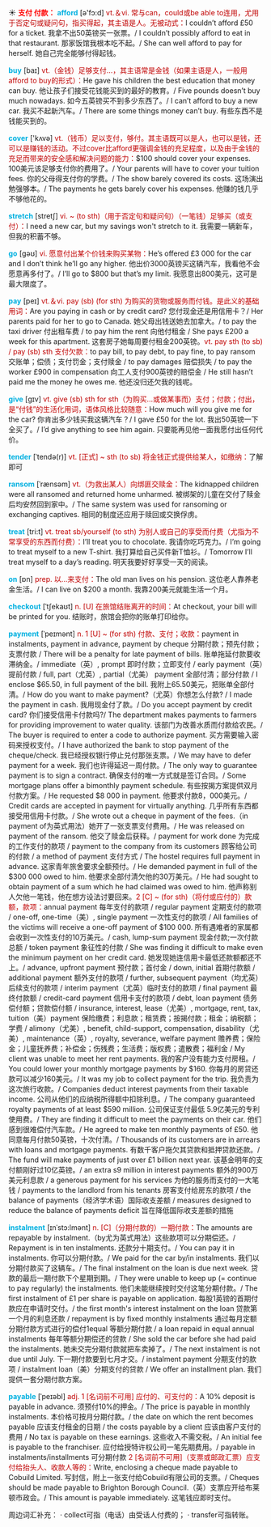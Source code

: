 ☀ <font color="red">**支付 付款：**</font>
<font color="sky blue">**afford**</font> [ə'fɔ:d] 
<font color="#c00000">vt.＆vi. 常与can，could或be able to连用，尤用于否定句或疑问句，指买得起，其主语是人。无被动式：</font>I couldn’t afford £50 for a ticket. 我拿不出50英镑买一张票。/ I couldn’t possibly afford to eat in that restaurant. 那家饭馆我根本吃不起。/ She can well afford to pay for herself. 她自己完全能够付得起钱。

<font color="sky blue">**buy**</font> [baɪ] 
<font color="#c00000">vt.（金钱）足够支付…，其主语常是金钱（如果主语是人，一般用afford to buy的形式）：</font>He gave his children the best education that money can buy. 他让孩子们接受花钱能买到的最好的教育。/ Five pounds doesn’t buy much nowadays. 如今五英镑买不到多少东西了。/ I can’t afford to buy a new car. 我买不起新汽车。/ There are some things money can’t buy. 有些东西不是钱能买到的。

<font color="sky blue">**cover**</font> ['kʌvə] 
<font color="#c00000">vt.（钱币）足以支付，够付。其主语既可以是人，也可以是钱，还可以是赚钱的活动。不过cover比afford更强调金钱的充足程度，以及由于金钱的充足而带来的安全感和解决问题的能力：</font>$100 should cover your expenses. 100美元该足够支付你的费用了。/ Your parents will have to cover your tuition fees. 你的父母得支付你的学费。/ The show barely covered its costs. 这场演出勉强够本。/ The payments he gets barely cover his expenses. 他赚的钱几乎不够他花的。
       
<font color="sky blue">**stretch**</font> [stretʃ]
<font color="#c00000">vi. ~ (to sth)（用于否定句和疑问句）（一笔钱）足够买（或支付）：</font>I need a new car, but my savings won't stretch to it. 我需要一辆新车，但我的积蓄不够。

<font color="sky blue">**go**</font> [ɡəʊ] 
<font color="#c00000">vi. 愿意付出某个价钱来购买某物：</font>He’s offered £3 000 for the car and I don’t think he’ll go any higher. 他出价3000英镑买这辆汽车，我看他不会愿意再多付了。/ I’ll go to $800 but that’s my limit. 我愿意出800美元，这可是最大限度了。

<font color="sky blue">**pay**</font> [peɪ] 
<font color="#c00000">vt.＆vi. pay (sb) (for sth) 为购买的货物或服务而付钱。是此义的基础用词：</font>Are you paying in cash or by credit card? 您付现金还是用信用卡？/ Her parents paid for her to go to Canada. 她父母出钱送她去加拿大。/ to pay the taxi driver 付出租车费 / to pay him the rent 向他付租金 / She pays £200 a week for this apartment. 这套房子她每周要付租金200英镑。<font color="#c00000">vt. pay sth (to sb) / pay (sb) sth 支付欠款：</font>to pay bill, to pay debt, to pay fine, to pay ransom 交账单；偿债；支付罚金；支付赎金 / to pay damages 赔偿损失 / to pay the worker £900 in compensation 向工人支付900英镑的赔偿金 / He still hasn’t paid me the money he owes me. 他还没归还欠我的钱呢。

<font color="sky blue">**give**</font> [ɡɪv] 
<font color="#c00000">vt. give (sb) sth for sth（为购买…或做某事而）支付；付款；付出，是“付钱”的生活化用词，语体风格比较随意：</font>How much will you give me for the car? 你肯出多少钱买我这辆汽车？/ I gave £50 for the lot. 我出50英镑一下全买了。/ I’d give anything to see him again. 只要能再见他一面我愿付出任何代价。
           
<font color="sky blue">**tender**</font> [ˈtendə(r)]
<font color="#c00000">vt. [正式] ~ sth (to sb) 将金钱正式提供给某人，如缴纳：</font>了解即可
           
<font color="sky blue">**ransom**</font> [ˈrænsəm]
<font color="#c00000">vt.（为救出某人）向绑匪交赎金：</font>The kidnapped children were all ransomed and returned home unharmed. 被绑架的儿童在交付了赎金后均安然回到家中。/ The same system was used for ransoming or exchanging captives. 相同的制度还应用于赎回或交换俘虏。

<font color="sky blue">**treat**</font> [tri:t] 
<font color="#c00000">vt. treat sb/yourself (to sth) 为别人或自己的享受而付费（尤指为不常享受的东西而付费）：</font>I’ll treat you to chocolate. 我请你吃巧克力。/ I’m going to treat myself to a new T-shirt. 我打算给自己买件新T恤衫。/ Tomorrow I’ll treat myself to a day’s reading. 明天我要好好享受一天的阅读。

<font color="sky blue">**on**</font> [ɒn] 
<font color="#c00000">prep. 以…来支付：</font>The old man lives on his pension. 这位老人靠养老金生活。/ I can live on $200 a month. 我靠200美元就能生活一个月。
           
<font color="sky blue">**checkout**</font> [ˈtʃekaʊt]
<font color="#c00000">n. [U] 在旅馆结账离开的时间：</font>At checkout, your bill will be printed for you. 结账时，旅馆会把你的账单打印给你。
                     
<font color="sky blue">**payment**</font> [ˈpeɪmənt]
<font color="#c00000">n. 1 [U] ~ (for sth) 付款、支付；收款：</font>payment in instalments, payment in advance, payment by cheque 分期付款；预先付款；支票付款 / There will be a penalty for late payment of bills. 账单拖延付款要收滞纳金。/ immediate（英）, prompt 即时付款；立即支付 / early payment（英）提前付款 / full, part（尤英）, partial（尤美） payment 全部付清；部分付款 / I enclose $65.50, in full payment of the bill. 我附上65.50美元，把账单全部付清。/ How do you want to make payment?（尤英）你想怎么付款? / I made the payment in cash. 我用现金付了款。/ Do you accept payment by credit card? 你们接受信用卡付款吗?/ The department makes payments to farmers for providing improvement to water quality. 该部门为改善水质而付款给农民。/ The buyer is required to enter a code to authorize payment. 买方需要输入密码来授权支付。/ I have authorized the bank to stop payment of the cheque/check. 我已经授权银行停止兑付那张支票。/ We may have to defer payment for a week. 我们也许得延迟一周付款。/ The only way to guarantee payment is to sign a contract. 确保支付的唯一方式就是签订合同。/ Some mortgage plans offer a bimonthly payment schedule. 有些按揭方案提供双月付款方案。/ He requested $8 000 in payment. 他要求付款8，000美元。/ Credit cards are accepted in payment for virtually anything. 几乎所有东西都接受用信用卡付款。/ She wrote out a cheque in payment of the fees.（in payment of为英式用法）她开了一张支票支付费用。/ He was released on payment of the ransom. 他交了赎金后获释。/ payment for work done 为完成的工作支付的款项 / payment to the company from its customers 顾客给公司的付款 / a method of payment 支付方式 / The hostel requires full payment in advance. 这家青年旅舍要求全额预付。/ He demanded payment in full of the $300 000 owed to him. 他要求全部付清欠他的30万美元。/ He had sought to obtain payment of a sum which he had claimed was owed to him. 他声称别人欠他一笔钱，他在想方设法讨要回来。<font color="#c00000">2 [C] ~ (for sth)（将付或应付的）款额，款项：</font>annual payment 每年支付的款项 / regular payment 定期支付的款项 / one-off, one-time（美）, single payment 一次性支付的款项 / All families of the victims will receive a one-off payment of $100 000. 所有遇难者的家属都会收到一次性支付的10万美元。/ cash, lump-sum payment 现金付款;一次付款总额 / token payment 象征性的付款 / She was finding it difficult to make even the minimum payment on her credit card. 她发现她连信用卡最低还款额都还不上。/ advance, upfront payment 预付款；首付金 / down, initial 首期付款额 / additional payment 额外支付的款项 / further, subsequent payment（均尤英）后续支付的款项 / interim payment（尤英）临时支付的款项 / final payment 最终付款额 / credit-card payment 信用卡支付的款项 / debt, loan payment 债务偿付额；贷款偿付额 / insurance, interest, lease（尤美）, mortgage, rent, tax, tuition（美）payment 保险缴费；利息款；租赁费；按揭付款；租金；纳税额；学费 / alimony（尤美）, benefit, child-support, compensation, disability（尤美）, maintenance（英）, royalty, severance, welfare payment 赡养费；保险金；儿童抚养费；补偿金；伤残费；生活费；版权费；遣散费；福利金 / My client was unable to meet her rent payments. 我的客户没有能力支付房租。/ You could lower your monthly mortgage payments by $160. 你每月的房贷还款可以减少160美元。/ It was my job to collect payment for the trip. 我负责为这次旅行收款。/ Companies deduct interest payments from their taxable income. 公司从他们的应纳税所得额中扣除利息。/ The company guaranteed royalty payments of at least $590 million. 公司保证支付最低 5.9亿美元的专利使用费。/ They are finding it difficult to meet the payments on their car. 他们感到很难偿付汽车款。/ He agreed to make ten monthly payments of £50. 他同意每月付款50英镑，十次付清。/ Thousands of its customers are in arrears with loans and mortgage payments. 有数千客户拖欠其贷款和抵押贷款还款。/ The fund will make payments of just over £1 billion next year. 该基金明年的支付额刚好过10亿英镑。/ an extra s9 million in interest payments 额外的900万美元利息款 / a generous payment for his services 为他的服务而支付的一大笔钱 / payments to the landlord from his tenants 房客支付给房东的款项 / the balance of payments（经济学术语）国际收支差额 / measures designed to reduce the balance of payments deficit 旨在降低国际收支差额的措施
           
<font color="sky blue">**instalment**</font> [ɪnˈstɔ:lmənt]
<font color="#c00000">n. [C]（分期付款的）一期付款：</font>The amounts are repayable by instalment.（by尤为英式用法）这些款项可以分期偿还。/ Repayment is in ten instalments. 还款分十期支付。/ You can pay it in instalments. 你可以分期付款。/ We paid for the car by/in instalments. 我们以分期付款买了这辆车。/ The final instalment on the loan is due next week. 贷款的最后一期付款下个星期到期。/ They were unable to keep up (= continue to pay regularly) the instalments. 他们未能继续按时交付这笔分期付款。/ The first instalment of £1 per share is payable on application. 每股1英镑的首期付款应在申请时交付。/ the first month's interest instalment on the loan 贷款第一个月的利息还款 / repayment is by fixed monthly instalments 通过每月定额分期付款方式进行的偿付1equal 等额分期付款 / a loan repaid in equal annual instalments 每年等额分期偿还的贷款 / She sold the car before she had paid the instalments. 她未交完分期付款就把车卖掉了。/ The next instalment is not due until July. 下一期付款要到七月才交。/ instalment payment 分期支付的款项 / instalment loan（美）分期支付的贷款 / We offer an installment plan. 我们提供一套分期付款方案。

<font color="sky blue">**payable**</font> [ˈpeɪəbl]
<font color="#c00000">adj. 1 [名词前不可用] 应付的、可支付的：</font>A 10% deposit is payable in advance. 须预付10%的押金。/ The price is payable in monthly instalments. 本价格可按月分期付款。/ the date on which the rent becomes payable 应该支付租金的日期 / the costs payable by a client 应该由客户支付的费用 / No tax is payable on these earnings. 这些收入不需交税。/ An initial fee is payable to the franchiser. 应付给授特许权公司一笔先期费用。/ payable in instalments/installments 可分期付款 <font color="#c00000">2 [名词前不可用]（支票或邮政汇票）应支付给抬头人、收款人等的：</font>Write, enclosing a cheque made payable to Cobuild Limited. 写封信，附上一张支付给Cobuild有限公司的支票。/ Cheques should be made payable to Brighton Borough Council.（英）支票应开给布莱顿市政会。/ This amount is payable immediately. 这笔钱应即时支付。

周边词汇补充：
· collect可指（电话）由受话人付费的；
· transfer可指转账。
